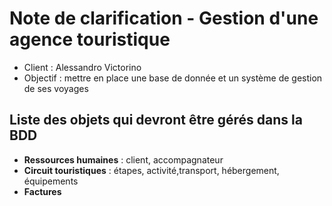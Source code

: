 # Note de clarification - Gestion d'une agence touristique

* Client : Alessandro Victorino
* Objectif : mettre en place une base de donnée et un système de gestion de ses voyages

## Liste des objets qui devront être gérés dans la BDD

* **Ressources humaines** : client, accompagnateur
* **Circuit touristiques** : étapes, activité,transport, hébergement, équipements
* **Factures**
